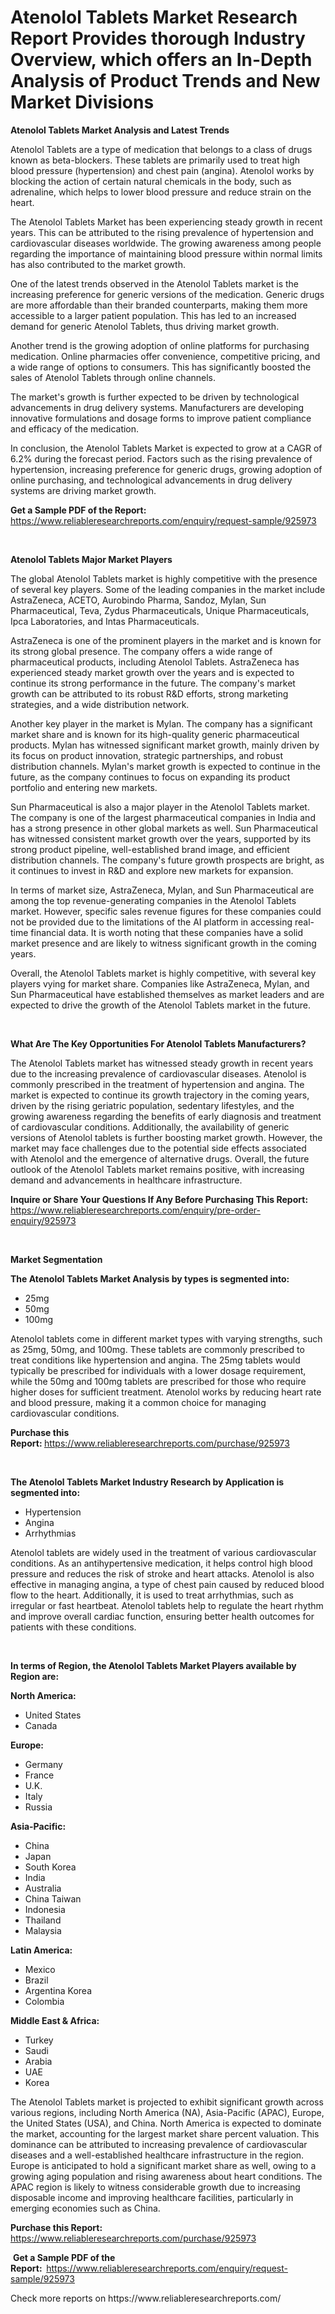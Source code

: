 <p><h1>Atenolol Tablets Market Research Report Provides thorough Industry Overview, which offers an In-Depth Analysis of Product Trends and New Market Divisions</h1></p><p><strong>Atenolol Tablets Market Analysis and Latest Trends</strong></p>
<p><p>Atenolol Tablets are a type of medication that belongs to a class of drugs known as beta-blockers. These tablets are primarily used to treat high blood pressure (hypertension) and chest pain (angina). Atenolol works by blocking the action of certain natural chemicals in the body, such as adrenaline, which helps to lower blood pressure and reduce strain on the heart.</p><p>The Atenolol Tablets Market has been experiencing steady growth in recent years. This can be attributed to the rising prevalence of hypertension and cardiovascular diseases worldwide. The growing awareness among people regarding the importance of maintaining blood pressure within normal limits has also contributed to the market growth.</p><p>One of the latest trends observed in the Atenolol Tablets market is the increasing preference for generic versions of the medication. Generic drugs are more affordable than their branded counterparts, making them more accessible to a larger patient population. This has led to an increased demand for generic Atenolol Tablets, thus driving market growth.</p><p>Another trend is the growing adoption of online platforms for purchasing medication. Online pharmacies offer convenience, competitive pricing, and a wide range of options to consumers. This has significantly boosted the sales of Atenolol Tablets through online channels.</p><p>The market's growth is further expected to be driven by technological advancements in drug delivery systems. Manufacturers are developing innovative formulations and dosage forms to improve patient compliance and efficacy of the medication.</p><p>In conclusion, the Atenolol Tablets Market is expected to grow at a CAGR of 6.2% during the forecast period. Factors such as the rising prevalence of hypertension, increasing preference for generic drugs, growing adoption of online purchasing, and technological advancements in drug delivery systems are driving market growth.</p></p>
<p><strong>Get a Sample PDF of the Report:&nbsp;</strong> <a href="https://www.reliableresearchreports.com/enquiry/request-sample/925973">https://www.reliableresearchreports.com/enquiry/request-sample/925973</a></p>
<p>&nbsp;</p>
<p><strong>Atenolol Tablets Major Market Players</strong></p>
<p><p>The global Atenolol Tablets market is highly competitive with the presence of several key players. Some of the leading companies in the market include AstraZeneca, ACETO, Aurobindo Pharma, Sandoz, Mylan, Sun Pharmaceutical, Teva, Zydus Pharmaceuticals, Unique Pharmaceuticals, Ipca Laboratories, and Intas Pharmaceuticals. </p><p>AstraZeneca is one of the prominent players in the market and is known for its strong global presence. The company offers a wide range of pharmaceutical products, including Atenolol Tablets. AstraZeneca has experienced steady market growth over the years and is expected to continue its strong performance in the future. The company's market growth can be attributed to its robust R&D efforts, strong marketing strategies, and a wide distribution network. </p><p>Another key player in the market is Mylan. The company has a significant market share and is known for its high-quality generic pharmaceutical products. Mylan has witnessed significant market growth, mainly driven by its focus on product innovation, strategic partnerships, and robust distribution channels. Mylan's market growth is expected to continue in the future, as the company continues to focus on expanding its product portfolio and entering new markets.</p><p>Sun Pharmaceutical is also a major player in the Atenolol Tablets market. The company is one of the largest pharmaceutical companies in India and has a strong presence in other global markets as well. Sun Pharmaceutical has witnessed consistent market growth over the years, supported by its strong product pipeline, well-established brand image, and efficient distribution channels. The company's future growth prospects are bright, as it continues to invest in R&D and explore new markets for expansion.</p><p>In terms of market size, AstraZeneca, Mylan, and Sun Pharmaceutical are among the top revenue-generating companies in the Atenolol Tablets market. However, specific sales revenue figures for these companies could not be provided due to the limitations of the AI platform in accessing real-time financial data. It is worth noting that these companies have a solid market presence and are likely to witness significant growth in the coming years.</p><p>Overall, the Atenolol Tablets market is highly competitive, with several key players vying for market share. Companies like AstraZeneca, Mylan, and Sun Pharmaceutical have established themselves as market leaders and are expected to drive the growth of the Atenolol Tablets market in the future.</p></p>
<p>&nbsp;</p>
<p><strong>What Are The Key Opportunities For Atenolol Tablets Manufacturers?</strong></p>
<p><p>The Atenolol Tablets market has witnessed steady growth in recent years due to the increasing prevalence of cardiovascular diseases. Atenolol is commonly prescribed in the treatment of hypertension and angina. The market is expected to continue its growth trajectory in the coming years, driven by the rising geriatric population, sedentary lifestyles, and the growing awareness regarding the benefits of early diagnosis and treatment of cardiovascular conditions. Additionally, the availability of generic versions of Atenolol tablets is further boosting market growth. However, the market may face challenges due to the potential side effects associated with Atenolol and the emergence of alternative drugs. Overall, the future outlook of the Atenolol Tablets market remains positive, with increasing demand and advancements in healthcare infrastructure.</p></p>
<p><strong>Inquire or Share Your Questions If Any Before Purchasing This Report:</strong> <a href="https://www.reliableresearchreports.com/enquiry/pre-order-enquiry/925973">https://www.reliableresearchreports.com/enquiry/pre-order-enquiry/925973</a></p>
<p>&nbsp;</p>
<p><strong>Market Segmentation</strong></p>
<p><strong>The Atenolol Tablets Market Analysis by types is segmented into:</strong></p>
<p><ul><li>25mg</li><li>50mg</li><li>100mg</li></ul></p>
<p><p>Atenolol tablets come in different market types with varying strengths, such as 25mg, 50mg, and 100mg. These tablets are commonly prescribed to treat conditions like hypertension and angina. The 25mg tablets would typically be prescribed for individuals with a lower dosage requirement, while the 50mg and 100mg tablets are prescribed for those who require higher doses for sufficient treatment. Atenolol works by reducing heart rate and blood pressure, making it a common choice for managing cardiovascular conditions.</p></p>
<p><strong>Purchase this Report:&nbsp;</strong><a href="https://www.reliableresearchreports.com/purchase/925973">https://www.reliableresearchreports.com/purchase/925973</a></p>
<p>&nbsp;</p>
<p><strong>The Atenolol Tablets Market Industry Research by Application is segmented into:</strong></p>
<p><ul><li>Hypertension</li><li>Angina</li><li>Arrhythmias</li></ul></p>
<p><p>Atenolol tablets are widely used in the treatment of various cardiovascular conditions. As an antihypertensive medication, it helps control high blood pressure and reduces the risk of stroke and heart attacks. Atenolol is also effective in managing angina, a type of chest pain caused by reduced blood flow to the heart. Additionally, it is used to treat arrhythmias, such as irregular or fast heartbeat. Atenolol tablets help to regulate the heart rhythm and improve overall cardiac function, ensuring better health outcomes for patients with these conditions.</p></p>
<p>&nbsp;</p>
<p><strong>In terms of Region, the Atenolol Tablets Market Players available by Region are:</strong></p>
<p>
    <p> <strong> North America: </strong>
        <ul>
            <li>United States</li>
            <li>Canada</li>
        </ul>
        </p> 
    <p> <strong> Europe: </strong>
        <ul>
            <li>Germany</li>
            <li>France</li>
            <li>U.K.</li>
            <li>Italy</li>
            <li>Russia</li>
        </ul>
        </p> 
    <p> <strong> Asia-Pacific: </strong>
        <ul>
            <li>China</li>
            <li>Japan</li>
            <li>South Korea</li>
            <li>India</li>
            <li>Australia</li>
            <li>China Taiwan</li>
            <li>Indonesia</li>
            <li>Thailand</li>
            <li>Malaysia</li>
        </ul>
        </p> 
    <p> <strong> Latin America: </strong>
        <ul>
            <li>Mexico</li>
            <li>Brazil</li>
            <li>Argentina Korea</li>
            <li>Colombia</li>
        </ul>
        </p> 
    <p> <strong> Middle East & Africa: </strong>
        <ul>
            <li>Turkey</li>
            <li>Saudi</li>
            <li>Arabia</li>
            <li>UAE</li>
            <li>Korea</li>
        </ul>
    </p>
    </p>
<p><p>The Atenolol Tablets market is projected to exhibit significant growth across various regions, including North America (NA), Asia-Pacific (APAC), Europe, the United States (USA), and China. North America is expected to dominate the market, accounting for the largest market share percent valuation. This dominance can be attributed to increasing prevalence of cardiovascular diseases and a well-established healthcare infrastructure in the region. Europe is anticipated to hold a significant market share as well, owing to a growing aging population and rising awareness about heart conditions. The APAC region is likely to witness considerable growth due to increasing disposable income and improving healthcare facilities, particularly in emerging economies such as China.</p></p>
<p><strong>Purchase this Report: </strong><a href="https://www.reliableresearchreports.com/purchase/925973">https://www.reliableresearchreports.com/purchase/925973</a></p>
<p>&nbsp;<strong>Get a Sample PDF of the Report:&nbsp;&nbsp;</strong><a href="https://www.reliableresearchreports.com/enquiry/request-sample/925973">https://www.reliableresearchreports.com/enquiry/request-sample/925973</a></p>
<p><strong></strong></p>
<p>Check more reports on https://www.reliableresearchreports.com/</p>